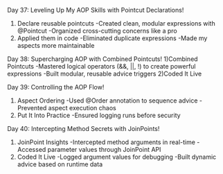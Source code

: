 Day 37: Leveling Up My AOP Skills with Pointcut Declarations!
1) Declare reusable pointcuts
 -Created clean, modular expressions with @Pointcut
 -Organized cross-cutting concerns like a pro
2) Applied them in code
 -Eliminated duplicate expressions
 -Made my aspects more maintainable

Day 38: Supercharging AOP with Combined Pointcuts!
1)Combined Pointcuts
 -Mastered logical operators (&&, ||, !) to create powerful expressions
 -Built modular, reusable advice triggers
2)Coded It Live

Day 39: Controlling the AOP Flow!
1) Aspect Ordering
 -Used @Order annotation to sequence advice
 -Prevented aspect execution chaos
2) Put It Into Practice
 -Ensured logging runs before security

Day 40: Intercepting Method Secrets with JoinPoints!
1) JoinPoint Insights
 -Intercepted method arguments in real-time
 -Accessed parameter values through JoinPoint API
2) Coded It Live
 -Logged argument values for debugging
 -Built dynamic advice based on runtime data
